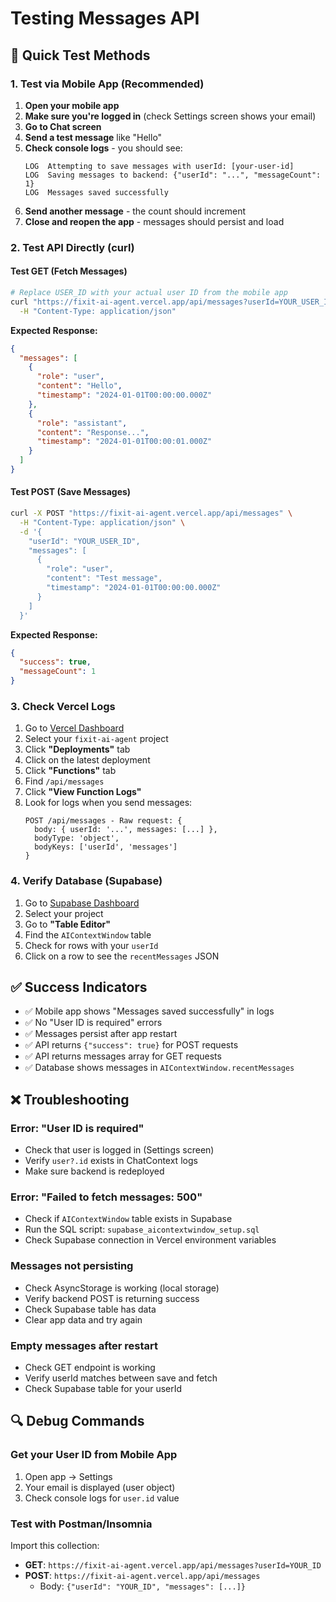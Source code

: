# Testing Messages API

## 🧪 Quick Test Methods

### 1. Test via Mobile App (Recommended)

1. **Open your mobile app**
2. **Make sure you're logged in** (check Settings screen shows your email)
3. **Go to Chat screen**
4. **Send a test message** like "Hello"
5. **Check console logs** - you should see:
   ```
   LOG  Attempting to save messages with userId: [your-user-id]
   LOG  Saving messages to backend: {"userId": "...", "messageCount": 1}
   LOG  Messages saved successfully
   ```
6. **Send another message** - the count should increment
7. **Close and reopen the app** - messages should persist and load

### 2. Test API Directly (curl)

#### Test GET (Fetch Messages)
```bash
# Replace USER_ID with your actual user ID from the mobile app
curl "https://fixit-ai-agent.vercel.app/api/messages?userId=YOUR_USER_ID" \
  -H "Content-Type: application/json"
```

**Expected Response:**
```json
{
  "messages": [
    {
      "role": "user",
      "content": "Hello",
      "timestamp": "2024-01-01T00:00:00.000Z"
    },
    {
      "role": "assistant",
      "content": "Response...",
      "timestamp": "2024-01-01T00:00:01.000Z"
    }
  ]
}
```

#### Test POST (Save Messages)
```bash
curl -X POST "https://fixit-ai-agent.vercel.app/api/messages" \
  -H "Content-Type: application/json" \
  -d '{
    "userId": "YOUR_USER_ID",
    "messages": [
      {
        "role": "user",
        "content": "Test message",
        "timestamp": "2024-01-01T00:00:00.000Z"
      }
    ]
  }'
```

**Expected Response:**
```json
{
  "success": true,
  "messageCount": 1
}
```

### 3. Check Vercel Logs

1. Go to [Vercel Dashboard](https://vercel.com/dashboard)
2. Select your `fixit-ai-agent` project
3. Click **"Deployments"** tab
4. Click on the latest deployment
5. Click **"Functions"** tab
6. Find `/api/messages`
7. Click **"View Function Logs"**
8. Look for logs when you send messages:
   ```
   POST /api/messages - Raw request: {
     body: { userId: '...', messages: [...] },
     bodyType: 'object',
     bodyKeys: ['userId', 'messages']
   }
   ```

### 4. Verify Database (Supabase)

1. Go to [Supabase Dashboard](https://supabase.com/dashboard)
2. Select your project
3. Go to **"Table Editor"**
4. Find the `AIContextWindow` table
5. Check for rows with your `userId`
6. Click on a row to see the `recentMessages` JSON

## ✅ Success Indicators

- ✅ Mobile app shows "Messages saved successfully" in logs
- ✅ No "User ID is required" errors
- ✅ Messages persist after app restart
- ✅ API returns `{"success": true}` for POST requests
- ✅ API returns messages array for GET requests
- ✅ Database shows messages in `AIContextWindow.recentMessages`

## ❌ Troubleshooting

### Error: "User ID is required"
- Check that user is logged in (Settings screen)
- Verify `user?.id` exists in ChatContext logs
- Make sure backend is redeployed

### Error: "Failed to fetch messages: 500"
- Check if `AIContextWindow` table exists in Supabase
- Run the SQL script: `supabase_aicontextwindow_setup.sql`
- Check Supabase connection in Vercel environment variables

### Messages not persisting
- Check AsyncStorage is working (local storage)
- Verify backend POST is returning success
- Check Supabase table has data
- Clear app data and try again

### Empty messages after restart
- Check GET endpoint is working
- Verify userId matches between save and fetch
- Check Supabase table for your userId

## 🔍 Debug Commands

### Get your User ID from Mobile App
1. Open app → Settings
2. Your email is displayed (user object)
3. Check console logs for `user.id` value

### Test with Postman/Insomnia
Import this collection:
- **GET**: `https://fixit-ai-agent.vercel.app/api/messages?userId=YOUR_ID`
- **POST**: `https://fixit-ai-agent.vercel.app/api/messages`
  - Body: `{"userId": "YOUR_ID", "messages": [...]}`

